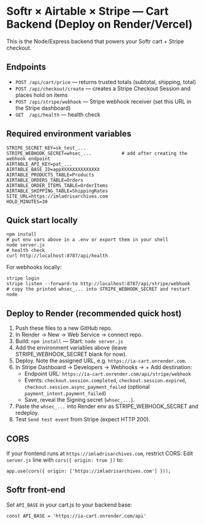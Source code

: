 # Softr × Airtable × Stripe — Cart Backend (Deploy on Render/Vercel)
This is the Node/Express backend that powers your Softr cart + Stripe checkout.

## Endpoints
- `POST /api/cart/price` — returns trusted totals (subtotal, shipping, total)
- `POST /api/checkout/create` — creates a Stripe Checkout Session and places hold on items
- `POST /api/stripe/webhook` — Stripe webhook receiver (set this URL in the Stripe dashboard)
- `GET  /api/health` — health check

## Required environment variables
```
STRIPE_SECRET_KEY=sk_test_...
STRIPE_WEBHOOK_SECRET=whsec_...           # add after creating the webhook endpoint
AIRTABLE_API_KEY=pat_...
AIRTABLE_BASE_ID=appXXXXXXXXXXXXXX
AIRTABLE_PRODUCTS_TABLE=Products
AIRTABLE_ORDERS_TABLE=Orders
AIRTABLE_ORDER_ITEMS_TABLE=OrderItems
AIRTABLE_SHIPPING_TABLE=ShippingRates
SITE_URL=https://imladrisarchives.com
HOLD_MINUTES=30
```

## Quick start locally
```
npm install
# put env vars above in a .env or export them in your shell
node server.js
# health check
curl http://localhost:8787/api/health
```

For webhooks locally:
```
stripe login
stripe listen --forward-to http://localhost:8787/api/stripe/webhook
# copy the printed whsec_... into STRIPE_WEBHOOK_SECRET and restart node
```

## Deploy to Render (recommended quick host)
1. Push these files to a new GitHub repo.
2. In Render → New → Web Service → connect repo.
3. Build: `npm install` — Start: `node server.js`
4. Add the environment variables above (leave STRIPE_WEBHOOK_SECRET blank for now).
5. Deploy. Note the assigned URL, e.g. `https://ia-cart.onrender.com`.
6. In Stripe Dashboard → Developers → Webhooks → + Add destination:
   - Endpoint URL: `https://ia-cart.onrender.com/api/stripe/webhook`
   - Events: `checkout.session.completed`, `checkout.session.expired`, `checkout.session.async_payment_failed` (optional `payment_intent.payment_failed`)
   - Save, reveal the Signing secret (`whsec_...`).
7. Paste the `whsec_...` into Render env as STRIPE_WEBHOOK_SECRET and redeploy.
8. Test `Send test event` from Stripe (expect HTTP 200).

## CORS
If your frontend runs at `https://imladrisarchives.com`, restrict CORS:
Edit `server.js` line with `cors({ origin: true })` to:
```
app.use(cors({ origin: ['https://imladrisarchives.com'] }));
```

## Softr front-end
Set `API_BASE` in your cart.js to your backend base:
```
const API_BASE = 'https://ia-cart.onrender.com/api'
```
